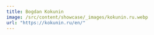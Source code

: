 ```yaml
---
title: Bogdan Kokunin
image: /src/content/showcase/_images/kokunin.ru.webp
url: "https://kokunin.ru/en/"
---
```


